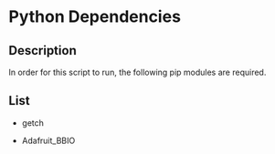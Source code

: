 # Python Dependencies

## Description

In order for this script to run, the following pip modules are required.

## List
 
 - getch

 - Adafruit_BBIO
 